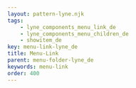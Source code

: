 ```yaml
---
layout: pattern-lyne.njk
tags: 
    - lyne_components_menu_link_de
    - lyne_components_menu_children_de
    - showitem_de
key: menu-link-lyne_de
title: Menu-Link
parent: menu-folder-lyne_de
keywords: menu-link
order: 400
---
```

